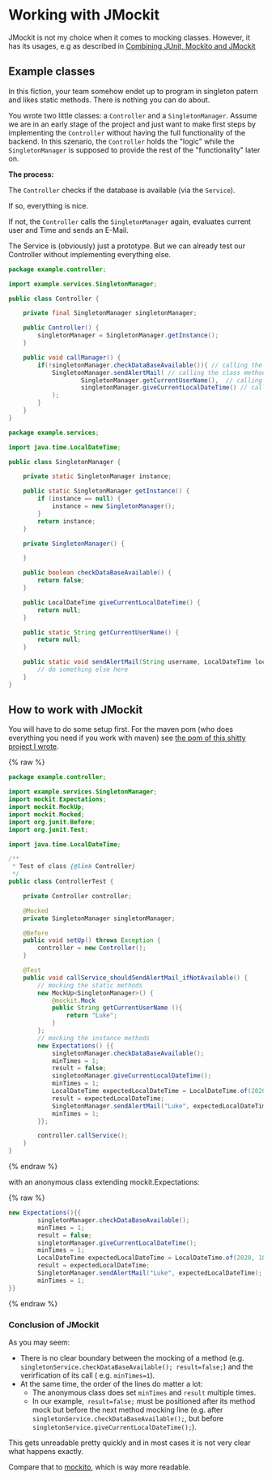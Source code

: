 # Working with JMockit

JMockit is not my choice when it comes to mocking classes. However, it has its usages, e.g as described in [Combining JUnit, Mockito and JMockit](junitAndMockitoAndJmockit.md#why-should-i-do-that)

## Example classes

In this fiction, your team somehow endet up to program in singleton patern and likes static methods. There is nothing
you can do about.

You wrote two little classes: a `Controller` and a `SingletonManager`. Assume we are in an early stage of the project and just want
to make first steps by implementing the `Controller` without having the full functionality of the backend. In this
szenario, the `Controller` holds the "logic" while the `SingletonManager` is supposed to provide the rest of the "functionality"
later on.

**The process:**

The `Controller` checks if the database is available (via the `Service`).

If so, everything is nice.

If not, the `Controller` calls the `SingletonManager` again, evaluates current user and Time and sends an E-Mail.

The Service is (obviously) just a prototype. But we can already test our Controller without implementing everything
else.

```java
package example.controller;

import example.services.SingletonManager;

public class Controller {

    private final SingletonManager singletonManager;

    public Controller() {
        singletonManager = SingletonManager.getInstance();
    }

    public void callManager() {
        if(!singletonManager.checkDataBaseAvailable()){ // calling the instance method
            SingletonManager.sendAlertMail( // calling the class method
                    SingletonManager.getCurrentUserName(),  // calling the class method
                    singletonManager.giveCurrentLocalDateTime() // calling the instance method
            );
        }
    }
}
```

```java
package example.services;

import java.time.LocalDateTime;

public class SingletonManager {

    private static SingletonManager instance;

    public static SingletonManager getInstance() {
        if (instance == null) {
            instance = new SingletonManager();
        }
        return instance;
    }

    private SingletonManager() {

    }

    public boolean checkDataBaseAvailable() {
        return false;
    }

    public LocalDateTime giveCurrentLocalDateTime() {
        return null;
    }

    public static String getCurrentUserName() {
        return null;
    }

    public static void sendAlertMail(String username, LocalDateTime localDateTime) {
        // do something else here
    }
}
```

## How to work with JMockit

You will have to do some setup first. For the maven pom (who does everything you need if you work with maven) see
[the pom of this shitty project I wrote](https://github.com/MarkUgarov/TestProjectToTest/blob/master/pom.xml).

{% raw %}
```java
package example.controller;

import example.services.SingletonManager;
import mockit.Expectations;
import mockit.MockUp;
import mockit.Mocked;
import org.junit.Before;
import org.junit.Test;

import java.time.LocalDateTime;

/**
 * Test of class {@link Controller}
 */
public class ControllerTest {

    private Controller controller;

    @Mocked
    private SingletonManager singletonManager;

    @Before
    public void setUp() throws Exception {
        controller = new Controller();
    }

    @Test
    public void callService_shouldSendAlertMail_ifNotAvailable() {
        // mocking the static methods
        new MockUp<SingletonManager>() {
            @mockit.Mock
            public String getCurrentUserName (){
                return "Luke";
            }
        };
        // mocking the instance methods
        new Expectations() {{
            singletonManager.checkDataBaseAvailable();
            minTimes = 1;
            result = false;
            singletonManager.giveCurrentLocalDateTime();
            minTimes = 1;
            LocalDateTime expectedLocalDateTime = LocalDateTime.of(2020, 10, 15, 17, 30, 0);
            result = expectedLocalDateTime;
            SingletonManager.sendAlertMail("Luke", expectedLocalDateTime);
            minTimes = 1;
        }};

        controller.callService();
    }
}
```
{% endraw %}

with an anonymous class extending mockit.Expectations:

{% raw %}
```java
new Expectations(){{
        singletonManager.checkDataBaseAvailable();
        minTimes = 1;
        result = false;
        singletonManager.giveCurrentLocalDateTime();
        minTimes = 1;
        LocalDateTime expectedLocalDateTime = LocalDateTime.of(2020, 10, 15, 17, 30, 0);
        result = expectedLocalDateTime;
        SingletonManager.sendAlertMail("Luke", expectedLocalDateTime);
        minTimes = 1;
}}
```
{% endraw %}

### Conclusion of JMockit

As you may seem:

- There is no clear boundary between the mocking of a method (e.g. `singletonService.checkDataBaseAvailable(); result=false;`) and the verirfication of its call ( e.g. `minTimes=1`).
- At the same time, the order of the lines do matter a lot:
  - The anonymous class does set `minTimes` and  `result` multiple times. 
  - In our example,` result=false;` must be positioned after its method mock but before the next method mocking line (e.g. after `singletonService.checkDataBaseAvailable();`, but before `singletonService.giveCurrentLocalDateTime();`).

This gets unreadable pretty quickly and in most cases it is not very clear what happens exactly. 

Compare that to [mockito](mockito.md), which is way more readable. 
